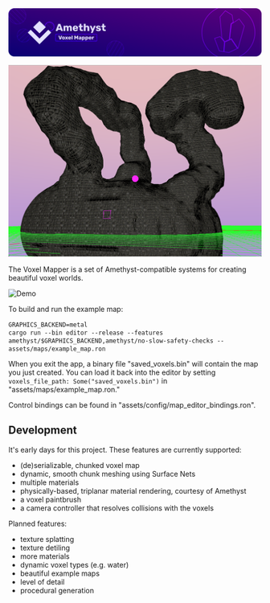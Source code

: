 <img src="screenshots/splash.png" alt="Amethyst Game Engine" />

![Pic](/screenshots/pic.png)

The Voxel Mapper is a set of Amethyst-compatible systems for creating beautiful
voxel worlds.

![Demo](/screenshots/demo.gif)

To build and run the example map:

```
GRAPHICS_BACKEND=metal
cargo run --bin editor --release --features amethyst/$GRAPHICS_BACKEND,amethyst/no-slow-safety-checks -- assets/maps/example_map.ron
```

When you exit the app, a binary file "saved_voxels.bin" will contain the map you just created.
You can load it back into the editor by setting `voxels_file_path: Some("saved_voxels.bin")` in "assets/maps/example_map.ron."

Control bindings can be found in "assets/config/map_editor_bindings.ron".

## Development

It's early days for this project. These features are currently supported:

- (de)serializable, chunked voxel map
- dynamic, smooth chunk meshing using Surface Nets
- multiple materials
- physically-based, triplanar material rendering, courtesy of Amethyst
- a voxel paintbrush
- a camera controller that resolves collisions with the voxels

Planned features:

- texture splatting
- texture detiling
- more materials
- dynamic voxel types (e.g. water)
- beautiful example maps
- level of detail
- procedural generation
